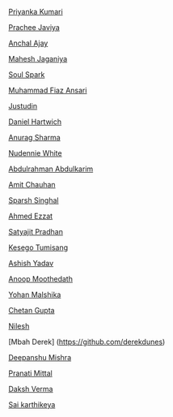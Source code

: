 <!--
To add your name to the repository contributors, Use this template below:
[Your Name Goes Here]( http://Your Github Link )
-->
[Priyanka Kumari](https://github.com/priyanka15-cyber)

[Prachee Javiya](https://github.com/pracheejaviya1)

[Anchal Ajay](https://github.com/anchal12ajay12)

[Mahesh Jaganiya](https://github.com/jagzmz)

[Soul Spark](https://github.com/soulspark666)

[Muhammad Fiaz Ansari](https://github.com/mfiazansari)

[Justudin](https://github.com/justudin)

[Daniel Hartwich](https://github.com/dhartwich1991)

[Anurag Sharma](https://github.com/aedorado)

[Nudennie White](https://github.com/tc2r)

[Abdulrahman Abdulkarim](https://github.com/AbdulDroid)

[Amit Chauhan](https://github.com/me-singh)

[Sparsh Singhal](https://github.com/sparsh1999)

[Ahmed Ezzat](https://github.com/AhmedMaghawry)

[Satyajit Pradhan](https://github.com/Satyajiit)

[Kesego Tumisang](https://github.com/kesegotumisang)

[Ashish Yadav](https://github.com/ay3524)

[Anoop Moothedath](https://github.com/Crazyfox98)

[Yohan Malshika](https://github.com/yohanym95)

[Chetan Gupta](https://github.com/ch8n)

[Nilesh](https://github.com/nilesh)

[Mbah Derek] (https://github.com/derekdunes) 

[Deepanshu Mishra](https://github.com/deepanshumishra)

[Pranati Mittal](https://github.com/pranatimittal)

[Daksh Verma](https://github.com/dakshverma2411)

[Sai karthikeya](https://github.com/asaikarthikeya)
